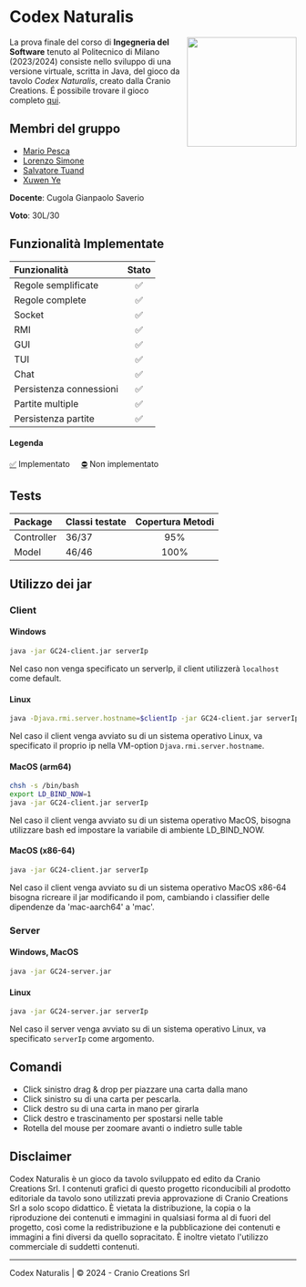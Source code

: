 # Codex Naturalis

<img src="https://www.craniocreations.it/storage/media/products/19/41/Codex_scatola+ombra.png" width=192px height=192px align="right" />

La prova finale del corso di **Ingegneria del Software** tenuto al Politecnico di Milano (2023/2024) consiste nello sviluppo di una versione virtuale, scritta in Java, del gioco da tavolo *Codex Naturalis*, creato dalla Cranio Creations.
É possibile trovare il gioco completo [qui](https://www.craniocreations.it/prodotto/codex-naturalis).

## Membri del gruppo
* [Mario Pesca](https://github.com/ziomekk-dev)
* [Lorenzo Simone](https://github.com/LorenzoSimone02)
* [Salvatore Tuand](https://github.com/Sa1vatoreTuand)
* [Xuwen Ye](https://github.com/xuwenye01)

**Docente**: Cugola Gianpaolo Saverio

**Voto**: 30L/30 

## Funzionalità Implementate
| Funzionalità            | Stato |
|:------------------------|:-----:|
| Regole semplificate     |   ✅   |
| Regole complete         |   ✅   |
| Socket                  |   ✅   |
| RMI                     |   ✅   |
| GUI                     |   ✅   |
| TUI                     |   ✅   |
| Chat                    |   ✅   |
| Persistenza connessioni |   ✅   |
| Partite multiple        |   ✅   |
| Persistenza partite     |   ✅   |

#### Legenda
[✅]() Implementato &nbsp;&nbsp;&nbsp;&nbsp;[⛔]() Non implementato

## Tests

| Package    | Classi testate | Copertura Metodi | 
|:-----------|:---------------|:----------------:|
| Controller | 36/37          |       95%        |
| Model      | 46/46          |       100%       |

## Utilizzo dei jar
### Client

#### Windows

```bash
java -jar GC24-client.jar serverIp
```
Nel caso non venga specificato un serverIp, il client utilizzerà `localhost` come default.

#### Linux

```bash
java -Djava.rmi.server.hostname=$clientIp -jar GC24-client.jar serverIp
```
Nel caso il client venga avviato su di un sistema operativo Linux, va specificato il proprio ip nella VM-option `Djava.rmi.server.hostname`.

#### MacOS (arm64)
```bash
chsh -s /bin/bash
export LD_BIND_NOW=1
java -jar GC24-client.jar serverIp
```
Nel caso il client venga avviato su di un sistema operativo MacOS, bisogna utilizzare bash ed impostare la variabile di ambiente LD_BIND_NOW.

#### MacOS (x86-64)
```bash
java -jar GC24-client.jar serverIp
```
Nel caso il client venga avviato su di un sistema operativo MacOS x86-64 bisogna ricreare il jar modificando il pom, cambiando i classifier delle dipendenze da 'mac-aarch64' a 'mac'.

### Server

#### Windows, MacOS

```bash
java -jar GC24-server.jar
```

#### Linux

```bash
java -jar GC24-server.jar serverIp
```

Nel caso il server venga avviato su di un sistema operativo Linux, va specificato `serverIp` come argomento.


## Comandi
* Click sinistro drag & drop per piazzare una carta dalla mano
* Click sinistro su di una carta per pescarla.
* Click destro su di una carta in mano per girarla
* Click destro e trascinamento per spostarsi nelle table
* Rotella del mouse per zoomare avanti o indietro sulle table

## Disclaimer
Codex Naturalis è un gioco da tavolo sviluppato ed edito da Cranio Creations Srl. I contenuti grafici di questo progetto riconducibili al prodotto editoriale da tavolo sono utilizzati previa approvazione di Cranio Creations Srl a solo scopo didattico. È vietata la distribuzione, la copia o la riproduzione dei contenuti e immagini in qualsiasi forma al di fuori del progetto, così come la redistribuzione e la pubblicazione dei contenuti e immagini a fini diversi da quello sopracitato. È inoltre vietato l'utilizzo commerciale di suddetti contenuti.

<hr>

Codex Naturalis | © 2024 - Cranio Creations Srl
